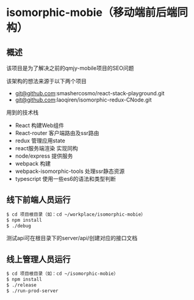 # isomorphic-mobie（移动端前后端同构）

## 概述

该项目是为了解决之前的qmjy-mobile项目的SEO问题

该架构的想法来源于以下两个项目
* git@github.com:smashercosmo/react-stack-playground.git
* git@github.com:laoqiren/isomorphic-redux-CNode.git

用到的技术栈
* React 构建Web组件
* React-router 客户端路由及ssr路由
* redux 管理应用state
* react服务端渲染 实现同构
* node/express 提供服务
* webpack 构建
* webpack-isomorphic-tools 处理ssr静态资源
* typescript 使用一些es6的语法和类型判断

## 线下前端人员运行

```bash
$ cd 项目根目录（如：cd ~/workplace/isomorphic-mobie）
$ npm install
$ ./debug
```

测试api可在根目录下的server/api/创建对应的接口文档

## 线上管理人员运行

```bash
$ cd 项目根目录（如：cd ~/isomorphic-mobie）
$ npm install
$ ./release 
$ ./run-prod-server
```